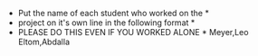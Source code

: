 * Put the name of each student who worked on the *
* project on it's own line in the following format *
* PLEASE DO THIS EVEN IF YOU WORKED ALONE *
Meyer,Leo
Eltom,Abdalla
